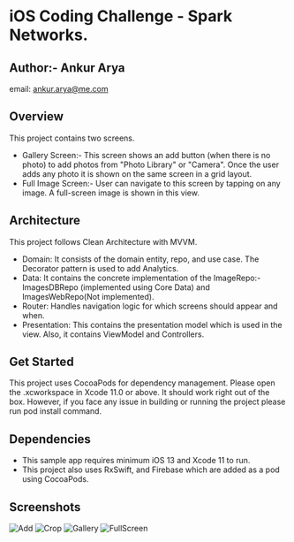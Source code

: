 # iOS Coding Challenge - Spark Networks.

## Author:- Ankur Arya
email: <ankur.arya@me.com>

## Overview

This project contains two screens.
  - Gallery Screen:- This screen shows an add button (when there is no photo) to add photos from "Photo Library" or "Camera". Once the user adds any photo it is shown on the same screen in a grid layout.
  - Full Image Screen:- User can navigate to this screen by tapping on any image. A full-screen image is shown in this view. 

## Architecture

This project follows Clean Architecture with MVVM.
  - Domain: It consists of the domain entity, repo, and use case. The Decorator pattern is used to add Analytics.
  - Data: It contains the concrete implementation of the ImageRepo:- ImagesDBRepo (implemented using Core Data) and ImagesWebRepo(Not implemented). 
  - Router: Handles navigation logic for which screens should appear and when.
  - Presentation: This contains the presentation model which is used in the view. Also, it contains ViewModel and Controllers. 

## Get Started

This project uses CocoaPods for dependency management. Please open the .xcworkspace in Xcode 11.0 or above. It should work right out of the box.
However, if you face any issue in building or running the project please run pod install command.

## Dependencies

  - This sample app requires minimum iOS 13 and Xcode 11 to run.
  - This project also uses RxSwift, and Firebase which are added as a pod using CocoaPods.

## Screenshots

![Add](ImageGallery/Resources/Images/Screenshots/Add.png)
![Crop](ImageGallery/Resources/Images/Screenshots/Crop.png)
![Gallery](ImageGallery/Resources/Images/Screenshots/Gallery.png)
![FullScreen](ImageGallery/Resources/Images/Screenshots/FullScreen.png)
